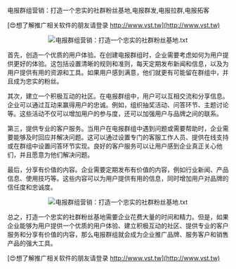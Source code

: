 电报群组营销：打造一个忠实的社群粉丝基地,电报群发,电报拉群,电报拓客

[😍想了解推广相关软件的朋友请登录 http://www.vst.tw](http://www.vst.tw)

 <center><img src="https://vst.tw/MP4/tuiguang/png/5.png" alt="电报群组营销：打造一个忠实的社群粉丝基地.txt"></center>

首先，创造一个优质的用户体验。在创建电报群组时，企业需要考虑如何为用户提供更好的体验。这包括设置清晰的规则和准则，每天定期发布新闻和信息，以及为用户提供有用的资源和工具。如果用户感到满意，他们就更有可能留在群组中，并且成为忠实的粉丝。

其次，建立一个积极互动的社区。在电报群组中，用户可以互相交流和分享信息。企业可以通过互动来赢得用户的忠诚。例如，组织抽奖活动、问答环节、主题讨论等。这些活动不仅可以增加用户的参与度，还可以加强用户与品牌之间的联系。

第三，提供专业的客户服务。当用户在电报群组中遇到问题或需要帮助时，企业需要能够及时回应并解决问题。这可以通过设置专门的客服工作人员、提供在线支持或在群组中设置问答环节实现。良好的客户服务可以让用户感到企业真正关心他们，并且愿意为他们解决问题。

最后，分享有价值的内容。企业需要定期发布有价值的内容，例如行业新闻、产品信息、使用技巧等。这些内容可以为用户提供有用的信息，同时增加用户对品牌的信任度和忠诚度。

 <center><img src="https://vst.tw/MP4/tuiguang/png/6.png" alt="电报群组营销：打造一个忠实的社群粉丝基地.txt"></center>

总之，打造一个忠实的社群粉丝基地需要企业花费大量的时间和精力。但是，如果企业能够为用户提供一个优质的用户体验、建立积极互动的社区、提供专业的客户服务和分享有价值的内容，那么电报群组就会成为企业推广品牌、服务客户和销售产品的强大工具。

[😍想了解推广相关软件的朋友请登录 http://www.vst.tw](http://www.vst.tw)



